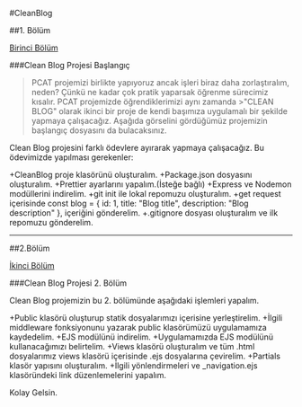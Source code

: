 #CleanBlog


 ##1. Bölüm 

 [Birinci Bölüm](https://app.patika.dev/courses/nodejs/odev7)


 ###Clean Blog Projesi Başlangıç


>PCAT projemizi birlikte yapıyoruz ancak işleri biraz daha zorlaştıralım, neden? Çünkü ne kadar çok pratik yaparsak öğrenme sürecimiz kısalır. PCAT projemizde öğrendiklerimizi aynı zamanda >"CLEAN BLOG" olarak ikinci bir proje de kendi başımıza uygulamalı bir şekilde yapmaya çalışacağız. Aşağıda görselini gördüğümüz projemizin başlangıç dosyasını da bulacaksınız.


Clean Blog projesini farklı ödevlere ayırarak yapmaya çalışacağız. Bu ödevimizde yapılması gerekenler:



+CleanBlog proje klasörünü oluşturalım.
+Package.json dosyasını oluşturalım.
+Prettier ayarlarını yapalım.(İsteğe bağlı)
+Express ve Nodemon modüllerini indirelim.
+git init ile lokal repomuzu oluşturalım.
+get request içerisinde const blog = { id: 1, title: "Blog title", description: "Blog description" }, içeriğini gönderelim.
+.gitignore dosyası oluşturalım ve ilk repomuzu gönderelim.


******************************************************************************************

##2.Bölüm 

 [İkinci Bölüm](https://app.patika.dev/courses/nodejs/odev8)

###Clean Blog Projesi 2. Bölüm


Clean Blog projemizin bu 2. bölümünde aşağıdaki işlemleri yapalım.



+Public klasörü oluşturup statik dosyalarımızı içerisine yerleştirelim.
+İlgili middleware fonksiyonunu yazarak public klasörümüzü uygulamamıza kaydedelim.
+EJS modülünü indirelim.
+Uygulamamızda EJS modülünü kullanacağımızı belirtelim.
+Views klasörü oluşturalım ve tüm .html dosyalarımız views klasörü içerisinde .ejs dosyalarına çevirelim.
+Partials klasör yapısını oluşturalım.
+İlgili yönlendirmeleri ve _navigation.ejs klasöründeki link düzenlemelerini yapalım.


Kolay Gelsin.
